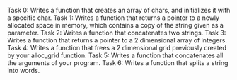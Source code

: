 Task 0: Writes a function that creates an array of chars, and initializes it with a specific char.
Task 1: Writes a function that returns a pointer to a newly allocated space in memory, which contains a copy of the string given as a parameter.
Task 2: Writes a function that concatenates two strings.
Task 3: Writes a function that returns a pointer to a 2 dimensional array of integers.
Task 4: Writes a function that frees a 2 dimensional grid previously created by your alloc_grid function.
Task 5: Writes a function that concatenates all the arguments of your program.
Task 6: Writes a function that splits a string into words.

